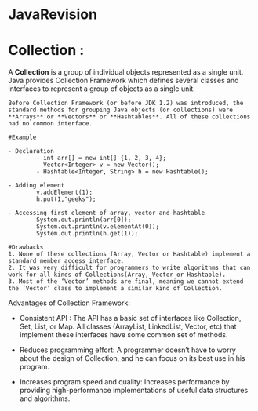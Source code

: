 # JavaRevision

# Collection :

A **Collection** is a group of individual objects represented as a single unit. Java provides Collection Framework which defines several classes and interfaces to represent a group of objects as a single unit.

```
Before Collection Framework (or before JDK 1.2) was introduced, the standard methods for grouping Java objects (or collections) were **Arrays** or **Vectors** or **Hashtables**. All of these collections had no common interface. 

#Example

- Declaration
        - int arr[] = new int[] {1, 2, 3, 4}; 
        - Vector<Integer> v = new Vector(); 
        - Hashtable<Integer, String> h = new Hashtable(); 
        
- Adding element
        v.addElement(1); 
        h.put(1,"geeks");
        
- Accessing first element of array, vector and hashtable 
        System.out.println(arr[0]); 
        System.out.println(v.elementAt(0)); 
        System.out.println(h.get(1));          

#Drawbacks
1. None of these collections (Array, Vector or Hashtable) implement a standard member access interface.
2. It was very difficult for programmers to write algorithms that can work for all kinds of Collections(Array, Vector or Hashtable).
3. Most of the ‘Vector’ methods are final, meaning we cannot extend the ’Vector’ class to implement a similar kind of Collection.
```
Advantages of Collection Framework:

 - Consistent API : The API has a basic set of interfaces like Collection, Set, List, or Map. All classes (ArrayList, LinkedList, Vector, etc) that implement these interfaces have some common set of methods.
 
 - Reduces programming effort: A programmer doesn’t have to worry about the design of Collection, and he can focus on its best use in his program.
 
 - Increases program speed and quality: Increases performance by providing high-performance implementations of useful data structures and algorithms.

